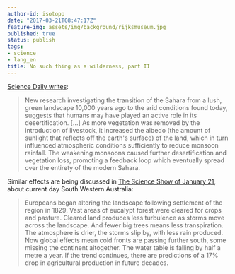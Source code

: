 ```yaml
---
author-id: isotopp
date: "2017-03-21T08:47:17Z"
feature-img: assets/img/background/rijksmuseum.jpg
published: true
status: publish
tags:
- science
- lang_en
title: No such thing as a wilderness, part II
---
```

[Science Daily writes](https://www.sciencedaily.com/releases/2017/03/170314111320.htm): 

> New research investigating the transition of the Sahara from a lush, green
> landscape 10,000 years ago to the arid conditions found today, suggests
> that humans may have played an active role in its desertification. [...]
> As more vegetation was removed by the introduction of livestock, it
> increased the albedo (the amount of sunlight that reflects off the earth's
> surface) of the land, which in turn influenced atmospheric conditions
> sufficiently to reduce monsoon rainfall. The weakening monsoons caused
> further desertification and vegetation loss, promoting a feedback loop
> which eventually spread over the entirety of the modern Sahara.

Similar effects are being discussed in 
[The Science Show of January 21](http://www.abc.net.au/radionational/programs/scienceshow/effects-of-the-changing-climate-in-south-western-australia/8175170),
about current day South Western Australia:

> Europeans began altering the landscape following settlement of the region
> in 1829. Vast areas of eucalypt forest were cleared for crops and pasture.
> Cleared land produces less turbulence as storms move across the landscape.
> And fewer big trees means less transpiration. The atmosphere is drier, the
> storms slip by, with less rain produced. Now global effects mean cold
> fronts are passing further south, some missing the continent altogether.
> The water table is falling by half a metre a year. If the trend continues,
> there are predictions of a 17% drop in agricultural production in future
> decades.
